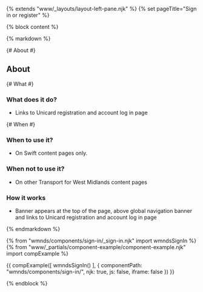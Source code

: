 {% extends "www/_layouts/layout-left-pane.njk" %}
{% set pageTitle="Sign in or register" %}

{% block content %}

{% markdown %}

{# About #}

## About

{# What #}

### What does it do?

- Links to Unicard registration and account log in page

{# When #}

### When to use it?

- On Swift content pages only.

### When not to use it?

- On other Transport for West Midlands content pages

### How it works

- Banner appears at the top of the page, above global navigation banner and links to Unicard registration and account log in page

{% endmarkdown %}

{% from "wmnds/components/sign-in/_sign-in.njk" import wmndsSignIn %}
{% from "www/_partials/component-example/component-example.njk" import compExample %}

{{
  compExample([
    wmndsSignIn()
  ], {
    componentPath: "wmnds/components/sign-in/",
    njk: true,
    js: false,
    iframe: false
  })
}}

{% endblock %}
